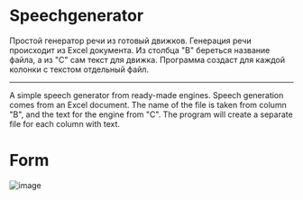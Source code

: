 # Speechgenerator
Простой генератор речи из готовый движков.
Генерация речи происходит из Excel документа. Из столбца "B" береться название файла, а из "С" сам текст для движка. Программа создаст для каждой колонки с текстом отдельный файл. 
____________________________________________________________________________________________________________________


A simple speech generator from ready-made engines. Speech generation comes from an Excel document. The name of the file is taken from column "B", and the text for the engine from "C". The program will create a separate file for each column with text.

# Form
![image](https://user-images.githubusercontent.com/37382820/76143547-54efa900-6089-11ea-9ada-6187ccb8c068.png)
